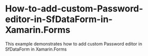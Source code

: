 # How-to-add-custom-Password-editor-in-SfDataForm-in-Xamarin.Forms
This example demonstrates how to add custom Password editor in SfDataForm in Xamarin.Forms
